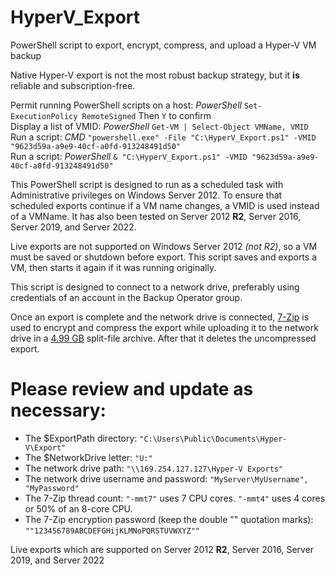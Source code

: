 # HyperV_Export
PowerShell script to export, encrypt, compress, and upload a Hyper-V VM backup

Native Hyper-V export is not the most robust backup strategy, but it **is** reliable and subscription-free.

Permit running PowerShell scripts on a host: *PowerShell* `Set-ExecutionPolicy RemoteSigned` Then `Y` to confirm  
Display a list of VMID: *PowerShell* `Get-VM | Select-Object VMName, VMID`  
Run a script: *CMD* `"powershell.exe" -File "C:\HyperV_Export.ps1" -VMID "9623d59a-a9e9-40cf-a0fd-913248491d50"`  
Run a script: *PowerShell* `& "C:\HyperV_Export.ps1" -VMID "9623d59a-a9e9-40cf-a0fd-913248491d50"`  

This PowerShell script is designed to run as a scheduled task with Administrative privileges on Windows Server 2012. To ensure that scheduled exports continue if a VM name changes, a VMID is used instead of a VMName. It has also been tested on Server 2012 **R2**, Server 2016, Server 2019, and Server 2022.

Live exports are not supported on Windows Server 2012 *(not R2)*, so a VM must be saved or shutdown before export. This script saves and exports a VM, then starts it again if it was running originally.

This script is designed to connect to a network drive, preferably using credentials of an account in the Backup Operator group.

Once an export is complete and the network drive is connected, [7-Zip](https://www.7-zip.org/) is used to encrypt and compress the export while uploading it to the network drive in a [4.99 GB](https://www.backblaze.com/b2/docs/large_files.html) split-file archive. After that it deletes the uncompressed export.  

# Please review and update as necessary:  
 - The $ExportPath directory: `"C:\Users\Public\Documents\Hyper-V\Export"`  
 - The $NetworkDrive letter: `"U:"`  
 - The network drive path: `"\\169.254.127.127\Hyper-V Exports"`  
 - The network drive username and password: `"MyServer\MyUsername", "MyPassword"`  
 - The 7-Zip thread count: `"-mmt7"` uses 7 CPU cores. `"-mmt4"` uses 4 cores or 50% of an 8-core CPU.  
 - The 7-Zip encryption password (keep the double "" quotation marks): `""123456789ABCDEFGHijKLMNoPQRSTUVWXYZ""`  

Live exports which are supported on Server 2012 **R2**, Server 2016, Server 2019, and Server 2022
